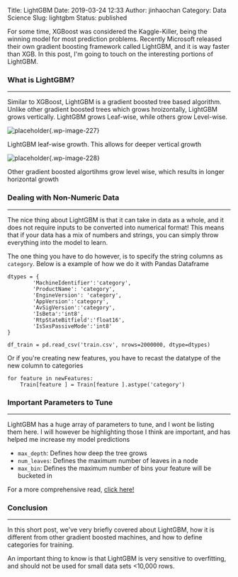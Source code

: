 Title: LightGBM
Date: 2019-03-24 12:33
Author: jinhaochan
Category: Data Science
Slug: lightgbm
Status: published



For some time, XGBoost was considered the Kaggle-Killer, being the winning model for most prediction problems. Recently Microsoft released their own gradient boosting framework called LightGBM, and it is way faster than XGB. In this post, I'm going to touch on the interesting portions of LightGBM.



<!-- wp:heading {"level":3} -->

### What is LightGBM?





------------------------------------------------------------------------



</p>


Similar to XGBoost, LightGBM is a gradient boosted tree based algorithm. Unlike other gradient boosted trees which grows hroizontally, LightGBM grows vertically. LightGBM grows Leaf-wise, while others grow Level-wise.



<!-- wp:image {"id":227} -->


![placeholder]({attach}media/2018/12/1-AZsSoXb8lc5N6mnhqX5JCg-1.png){.wp-image-227}  

<figcaption>
LightGBM leaf-wise growth. This allows for deeper vertical growth

</figcaption>



<!-- wp:image {"id":228} -->


![placeholder]({attach}media/2018/12/1-whSa8rY4sgFQj1rEcWr8Ag-1.png){.wp-image-228}  

<figcaption>
Other gradient boosted algortihms grow level wise, which results in longer horizontal growth

</figcaption>



<!-- wp:heading {"level":3} -->

### Dealing with Non-Numeric Data





------------------------------------------------------------------------



</p>


The nice thing about LightGBM is that it can take in data as a whole, and it does not require inputs to be converted into numerical format! This means that if your data has a mix of numbers and strings, you can simply throw everything into the model to learn.





The one thing you have to do however, is to specify the string columns as `category`. Below is a example of how we do it with Pandas Dataframe



<!-- wp:code -->

``` {.wp-block-code}
dtypes = {
        'MachineIdentifier':'category',
        'ProductName': 'category',
        'EngineVersion': 'category',
        'AppVersion':'category',
        'AvSigVersion':'category',
        'IsBeta':'int8',
        'RtpStateBitfield':'float16',
        'IsSxsPassiveMode':'int8'
}

df_train = pd.read_csv('train.csv', nrows=2000000, dtype=dtypes)
```

<!-- /wp:code -->



Or if you're creating new features, you have to recast the datatype of the new column to categories



<!-- wp:code -->

``` {.wp-block-code}
for feature in newFeatures:
    Train[feature ] = Train[feature ].astype('category')
```

<!-- /wp:code -->

<!-- wp:heading {"level":3} -->

### Important Parameters to Tune





------------------------------------------------------------------------



</p>


LightGBM has a huge array of parameters to tune, and I wont be listing them here. I will however be highlighting those I think are important, and has helped me increase my model predictions





-   `max_depth`: Defines how deep the tree grows
-   `num_leaves`: Defines the maximum number of leaves in a node
-   `max_bin`: Defines the maximum number of bins your feature will be bucketed in





For a more comprehensive read, [click here!](https://lightgbm.readthedocs.io/en/latest/Parameters-Tuning.html)



<!-- wp:heading {"level":3} -->

### Conclusion





------------------------------------------------------------------------



</p>


In this short post, we've very briefly covered about LightGBM, how it is different from other gradient boosted machines, and how to define categories for training.





An important thing to know is that LightGBM is very sensitive to overfitting, and should not be used for small data sets &lt;10,000 rows.


